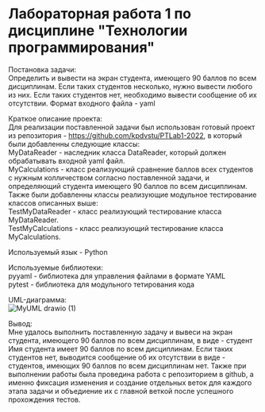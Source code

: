 # Лабораторная работа 1 по дисциплине "Технологии программирования"
Постановка задачи:  
Определить и вывести на экран студента, имеющего 90 баллов по всем дисциплинам. Если таких студентов несколько, нужно вывести любого из них. Если таких студентов нет, необходимо вывести сообщение об их отсутствии. Формат входного файла - yaml  
  
Краткое описание проекта:  
Для реализации поставленной задачи был использован готовый проект из репозитория - https://github.com/kpdvstu/PTLab1-2022, в который были добавленны следующие классы:  
MyDataReader - наследник класса DataReader, который должен обрабатывать входной yaml файл.  
MyCalculations - класс реализующий сравнение баллов всех студентов с нужным колличеством согласно поставленной задачи, и определяющий студента имеющего 90 баллов по всем дисциплинам.  
Также были добавленны классы реализующие модульное тестирование классов описанных выше:  
TestMyDataReader - класс реализующий тестирование класса MyDataReader.  
TestMyCalculations - класс реализующий тестирование класса MyCalculations.  
  
Используемый язык - Python  
  
Используемые библиотеки:  
pyyaml - библиотека для управления файлами в формате YAML  
pytest - библиотека для модульного тетирования кода  
  
UML-диаграмма:  
![MyUML drawio (1)](https://user-images.githubusercontent.com/62301362/193792011-3cfa1c21-a2d6-4ce9-bf41-6e9aa6dba1b2.png) 
  
Вывод:  
Мне удалось выполнить поставленную задачу и вывеси на экран студента, имеющего 90 баллов по всем дисциплинам, в виде - студент Имя студента имеет 90 баллов по всем дисциплинам. Если таких студентов нет, выводится сообщение об их отсутствии в виде - студентов, имеющих 90 баллов по всем дисциплинам нет. Также при выполнении работы была проведина работа с репозиторием в github, а именно фиксация изменения и создание отдельных веток для каждого этапа задачи и объедиение их с главной веткой после успешного прохождения тестов.
